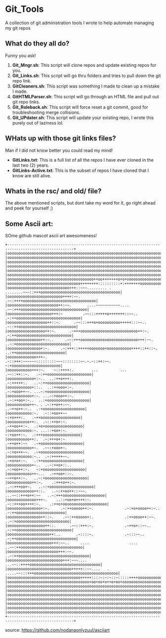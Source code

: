 # Git_Tools
A collection of git administration tools I wrote to help automate managing my git repos

## What do they all do?
Funny you ask!

1. **Git_Mngr.sh**: This script will clone repos and update existing repos for you.
2. **Git_Links.sh**: This script will go thru folders and tries to pull down the git repo link. 
3. **GitCleaners.sh**: This script was something I made to clean up a mistake I made.
4. **GitHTMLParser.sh**: This script will go through an HTML file and pull out git repo links.
5. **Git_Roleback.sh**: This script will force reset a git commit, good for troubleshooting merge collisions.
6. **Git_UPdater.sh**: This script will update your existing repo, I wrote this purely out of laziness lol. 

## WHats up with those git links files?
Man if I did not know better you could read my mind!
- **GitLinks.txt**: This is a full list of all the repos I have ever cloned in the last two (2) years.
- **GitLinks-Active.txt**: This is the subset of repos I have cloned that I know are still alive.

## Whats in the rsc/ and old/ file?
The above mentioned scripts, but dont take my word for it, go right ahead and peek for yourself ;)

## Some Ascii art:
SOme github mascot ascii art awesomeness!
```
+----------------------------------------------------------------------------------------------------+
|oooooooooooooooooooooooooooooooooooooooooooooooooooooooooooooooooooooooooooooooooooooooooooooooooooo|
|oooooooooooooooooooooooooooooooooooooooooooooooooooooooooooooooooooooooooooooooooooooooooooooooooooo|
|oooooooooooooooooooooooooooooooooooooooooooooooooooooooooooooooooooooooooooooooooooooooooooooooooooo|
|oooooooooooooooooooooooooooooooooooooooooooooooooooooooooooooooooooooooooooooooooooooooooooooooooooo|
|oooooooooooooooooooooooooooooooooooooooooooooooooooooooooooooooooooooooooooooooooooooooooooooooooooo|
|oooooooooooooooooooooooooooooooooooooooooooooooooooooooooooooooooooooooooooooooooooooooooooooooooooo|
|ooooooooooooooooooooooooooooooooooooooo++oo+++++++o+o+oooooooooooooooooooooooooooooooooooooooooooooo|
|ooooooooooooooooooooooooooooooooo++++++++::::::::::+:+++++++oooooooooooooooooooooooooooooooooooooooo|
|oooooooooooooooooooooooooooo+++::~~~......... . ........~~~::+++oooooooooooooooooooooooooooooooooooo|
|ooooooooooooooooooooooooo++++:~~.                          .~~:++++ooooooooooooooooooooooooooooooooo|
|ooooooooooooooooooooooo++:~~.       ....~~~~~~~~~~~....        .~~:+++oooooooooooooooooooooooooooooo|
|oooooooooooooooooooo+++:~         .~~:::+++++o+++++++::~~..       .~:++ooooooooooooooooooooooooooooo|
|oooooooooooooooooo++::~.      .~~:::+++o+oooooooooo+++++:::~~..     .~::++oooooooooooooooooooooooooo|
|ooooooooooooooooo++:~.      .~+++oooooooooooooooooooooooooo++:~.      .~:++ooooooooooooooooooooooooo|
|ooooooooooooooo++:~..     .~~:+++oooooooooooooooooooooooooo+++:~~.     ..~:+oooooooooooooooooooooooo|
|ooooooooooooooo+:~.     .~:+++::+++++ooooooo+ooooooooooo++++::++::~.     ..:++oooooooooooooooooooooo|
|ooooooooooooo+++~.    .~::+++:~~~~~~:::::::::~~~::::::::~~.~.~::++:~~.     ~:+oooooooooooooooooooooo|
|ooooooooooo+++:~.    ~::++++:.        ...          ...       .~~::++::~.   .~:++oooooooooooooooooooo|
|oooooooooooo+:~..  ..:++o+++:.                                .~:+++++:.   ..~:++ooooooooooooooooooo|
|ooooooooooo+::..  ..:++ooo+:~.                                .~:+ooo++~~. ...~:+ooooooooooooooooooo|
|ooooooooooo+:~. ...~:+ooo++:~.                                ..~:++oo+:~..  ..:+ooooooooooooooooooo|
|oooooooooo++~. . .~:++o++:~~.                                   ..~++o++:~..  .:+ooooooooooooooooooo|
|ooooooooooo:~.  .~::+oo++~~                                       ~:+o+++:.   .~++oooooooooooooooooo|
|oooooooooo++:.  .~::++o+:~.                                      .~++oo++:~.  .:+o+ooooooooooooooooo|
|ooooooooooo:~. ...::+oo+:~.                                       ~:+oo++:~.  .:+++ooooooooooooooooo|
|oooooooooo++:.  .~:+++o+:~                                       .~++o++:~~   .~+ooooooooooooooooooo|
|ooooooooooo+~.  .~~:+ooo+~.                                      .~:+o+++~~.  .~+ooooooooooooooooooo|
|ooooooooooo:~..  .~:+++++~~.                                     .~+o+o+:~.   .:++oooooooooooooooooo|
|ooooooooooo+~..  ..~:++o+::..                                   .~:+oo++:~.   ~:+ooooooooooooooooooo|
|ooooooooooo++~...  .~++oo+::~.                                 ~~++o++:~.   ..~:+ooooooooooooooooooo|
|ooooooooooo++:~.    .:+++o++:~.                             ..~:+++oo+~.   ..~:+oooooooooooooooooooo|
|oooooooooooo++::.   ..~:++oo++::~~~.                   ...~~::+++o++:~~   ..~:+++ooooooooooooooooooo|
|ooooooooooooo+++~.    ..::+oo+o++++:~.                .~::+++oo++++:~.    .:++o+oooooooooooooooooooo|
|ooooooooooooooo+:~.     .~:++ooooo++:~.              .~:+o+oooo++:~..    .~:++oooooooooooooooooooooo|
|ooooooooooooooo++::~.    .~~:++ooooo+:.              .:++oooo++:~~.    ..~:+oooooooooooooooooooooooo|
|ooooooooooooooooo++::.      .~~::+++:~.              .~++o+::~~..     .~:++ooooooooooooooooooooooooo|
|ooooooooooooooooooo++:..       .~::::~.              .~:::~~..      .~:++ooooooooooooooooooooooooooo|
|oooooooooooooooooooo+++:~~..     ....                  ....      ..~~:++oooooooooooooooooooooooooooo|
|ooooooooooooooooooooooo+++:~~.                                ..~:++oooooooooooooooooooooooooooooooo|
|ooooooooooooooooooooooooo+++:~~~....                     ...~~::++++oooooooooooooooooooooooooooooooo|
|ooooooooooooooooooooooooooooo+++++::~~....   .   .....~~:::+++oooooooooooooooooooooooooooooooooooooo|
|ooooooooooooooooooooooooooooooooo+++++::::~:~:~::~:::::++++ooooooooooooooooooooooooooooooooooooooooo|
|ooooooooooooooooooooooooooooooooooooo+oo+oo+o++o+oo+oooooooooooooooooooooooooooooooooooooooooooooooo|
|oooooooooooooooooooooooooooooooooooooooooooooooooooooooooooooooooooooooooooooooooooooooooooooooooooo|
|oooooooooooooooooooooooooooooooooooooooooooooooooooooooooooooooooooooooooooooooooooooooooooooooooooo|
|oooooooooooooooooooooooooooooooooooooooooooooooooooooooooooooooooooooooooooooooooooooooooooooooooooo|
|oooooooooooooooooooooooooooooooooooooooooooooooooooooooooooooooooooooooooooooooooooooooooooooooooooo|
|oooooooooooooooooooooooooooooooooooooooooooooooooooooooooooooooooooooooooooooooooooooooooooooooooooo|
|oooooooooooooooooooooooooooooooooooooooooooooooooooooooooooooooooooooooooooooooooooooooooooooooooooo|
|oooooooooooooooooooooooooooooooooooooooooooooooooooooooooooooooooooooooooooooooooooooooooooooooooooo|
+----------------------------------------------------------------------------------------------------+
```
source: https://github.com/nodanaonlyzuul/asciiart
